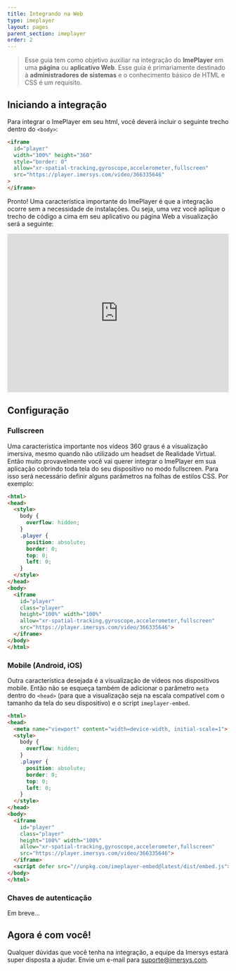 ```yaml
---
title: Integrando na Web
type: imeplayer
layout: pages
parent_section: imeplayer
order: 2
---
```


> Esse guia tem como objetivo auxiliar na integração do **ImePlayer**  em uma **página** ou **aplicativo Web**. Esse guia é primariamente destinado à **administradores de sistemas** e o conhecimento básico de HTML e CSS é um requisito.


## Iniciando a integração

Para integrar o ImePlayer em seu html, você deverá incluir o seguinte trecho dentro do `<body>`:

```html
<iframe
  id="player"
  width="100%" height="360"
  style="border: 0"
  allow="xr-spatial-tracking,gyroscope,accelerometer,fullscreen"
  src="https://player.imersys.com/video/366335646"
>
</iframe>

```


Pronto! Uma característica importante do ImePlayer é que a integração ocorre sem a necessidade de instalações. Ou seja, uma vez você aplique o trecho de código a cima em seu aplicativo ou página Web a visualização será a seguinte:

<iframe
      id="player"
      width="100%" height="360"
      style="border: 0"
      allow="xr-spatial-tracking,gyroscope,accelerometer,fullscreen"
      src="https://player.imersys.com/video/366335646">
</iframe>

## Configuração

### Fullscreen

Uma característica importante nos vídeos 360 graus é a visualização imersiva, mesmo quando não utilizado um headset de Realidade Virtual. Então muito provavelmente você vai querer integrar o ImePlayer em sua aplicação cobrindo toda tela do seu dispositivo no modo fullscreen. Para isso será necessário definir alguns parâmetros na folhas de estilos CSS. Por exemplo:

```html
<html>
<head>
  <style>
    body {
      overflow: hidden;
    }
    .player {
      position: absolute;
      border: 0;
      top: 0;
      left: 0;
    }
  </style>
</head>
<body>
  <iframe
    id="player"
    class="player"
    height="100%" width="100%"
    allow="xr-spatial-tracking,gyroscope,accelerometer,fullscreen"
    src="https://player.imersys.com/video/366335646">
  </iframe>
</body>
</html>
```

### Mobile (Android, iOS)

Outra característica desejada é a visualização de vídeos nos dispositivos mobile. Então não se esqueça também de adicionar o parâmetro `meta` dentro do `<head>` (para que a visualização seja na escala compatível com o tamanho da tela do seu dispositivo) e o script `imeplayer-embed`.

```html
<html>
<head>
  <meta name="viewport" content="width=device-width, initial-scale=1">
  <style>
    body {
      overflow: hidden;
    }
    .player {
      position: absolute;
      border: 0;
      top: 0;
      left: 0;
    }
  </style>
</head>
<body>
  <iframe
    id="player"
    class="player"
    height="100%" width="100%"
    allow="xr-spatial-tracking,gyroscope,accelerometer,fullscreen"
    src="https://player.imersys.com/video/366335646">
  </iframe>
  <script defer src="//unpkg.com/imeplayer-embed@latest/dist/embed.js"></script>
</body>
</html>
```

### Chaves de autenticação

Em breve...

## Agora é com você!

Qualquer dúvidas que você tenha na integração, a equipe da Imersys estará super disposta a ajudar. Envie um e-mail para suporte@imersys.com.